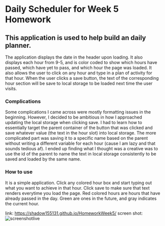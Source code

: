 # Daily Scheduler for Week 5 Homework

## This application is used to help build an daily planner. 

The application displays the date in the header upon loading.
It also displays each hour from 9-5, and is color coded to show which hours have passed, which have yet to pass,
and which hour the page was loaded.
It also allows the user to click on any hour and type in a plan of activity for that hour.
When the user clicks a save button, the text of the corresponding hour section will be save to local
storage to be loaded next time the user visits.

### Complications

Some complications I came across were mostly formatting issues in the beginning. 
However, I decided to be ambitious in how I approached updating the local storage when
clicking save. I had to learn how to essentially target the parent container of the button
that was clicked and save whatever value (the text in the hour slot) into local storage.
The more complicated part was saving it to a specific name based on the parent without
writing a different variable for each hour (cause I am lazy and that sounds tedious af).
I ended up finding what I thought was a creative was to use the id of the parent to name the 
text in local storage consistently to be saved and loaded by the same name.

### How to use

It is a simple application. Click any colored hour box and start typing out what you want to 
achieve in that hour. Click save to make sure that text renders everytime you load the page.
Red colored hours are hours that have already passed in the day. Green are ones in the future, 
and gray indicates the current hour.

link: https://shadow155131.github.io/HomeworkWeek5/
screen shot: ![screenshotlive](https://user-images.githubusercontent.com/102272276/167568788-a2a317d5-f850-4194-a98a-a681515c82e3.PNG)

